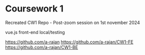 # Coursework 1
 Recreated CW1 Repo - Post-zoom session on 1st november 2024

 vue.js
 front-end
local/testing

https://github.com/a-rajan
https://github.com/a-rajan/CW1-FE
https://github.com/a-rajan/CW1-BE